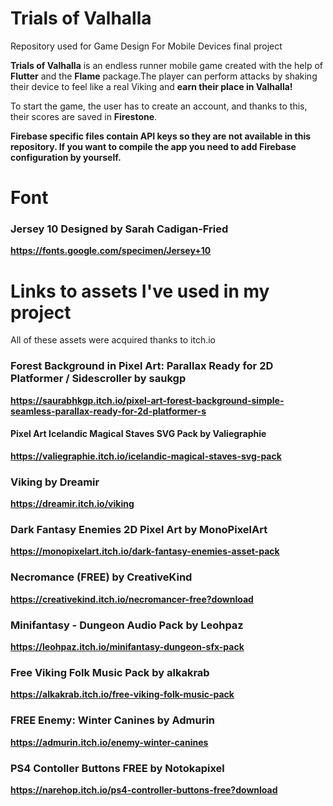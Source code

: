 

# Trials of Valhalla
Repository used for Game Design For Mobile Devices final project

**Trials of Valhalla** is an endless runner mobile game created with the help of **Flutter** and the **Flame** package.The player can perform attacks by shaking their device to feel like a real Viking and **earn their place in Valhalla!** 

To start the game, the user has to create an account, and thanks to this, their scores are saved in **Firestone**.

**Firebase specific files contain API keys so they are not available in this repository. If you want to compile the app you need to add Firebase configuration by yourself.**

# Font
### Jersey 10 Designed by Sarah Cadigan-Fried ###
**https://fonts.google.com/specimen/Jersey+10**

# Links to assets I've used in my project

All of these assets were acquired thanks to itch.io 

### Forest Background in Pixel Art: Parallax Ready for 2D Platformer / Sidescroller by saukgp
**https://saurabhkgp.itch.io/pixel-art-forest-background-simple-seamless-parallax-ready-for-2d-platformer-s**

#### Pixel Art Icelandic Magical Staves SVG Pack by Valiegraphie
**https://valiegraphie.itch.io/icelandic-magical-staves-svg-pack**

### Viking by Dreamir
**https://dreamir.itch.io/viking**

### Dark Fantasy Enemies 2D Pixel Art by MonoPixelArt
**https://monopixelart.itch.io/dark-fantasy-enemies-asset-pack**

### Necromance (FREE) by CreativeKind
**https://creativekind.itch.io/necromancer-free?download**

### Minifantasy - Dungeon Audio Pack by Leohpaz
**https://leohpaz.itch.io/minifantasy-dungeon-sfx-pack**

### Free Viking Folk Music Pack by alkakrab
**https://alkakrab.itch.io/free-viking-folk-music-pack**

### FREE Enemy: Winter Canines by Admurin
**https://admurin.itch.io/enemy-winter-canines**

### PS4 Contoller Buttons FREE by Notokapixel
**https://narehop.itch.io/ps4-controller-buttons-free?download**

